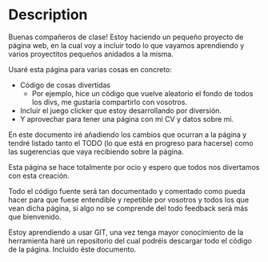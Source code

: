 # Description

Buenas compañeros de clase! Estoy haciendo un pequeño proyecto de página web, en la cual voy a incluir todo lo que vayamos aprendiendo y varios proyectitos pequeños anidados a la misma.

Usaré esta página para varias cosas en concreto:
 - Código de cosas divertidas
    - Por ejemplo, hice un código que vuelve aleatorio el fondo de todos los divs, me gustaría compartirlo con vosotros.
 - Incluir el juego clicker que estoy desarrollando por diversión.
 - Y aprovechar para tener una página con mi CV y datos sobre mi.

En este documento iré añadiendo los cambios que ocurran a la página y tendré listado tanto el TODO (lo que está en progreso para hacerse) como las sugerencias que vaya recibiendo sobre la página.

Esta página se hace totalmente por ocio y espero que todos nos divertamos con esta creación.

Todo el código fuente será tan documentado y comentado como pueda hacer para que fuese entendible y repetible por vosotros y todos los que vean dicha página, si algo no se comprende del todo feedback será más que bienvenido.

Estoy aprendiendo a usar GIT, una vez tenga mayor conocimiento de la herramienta haré un repositorio del cual podréis descargar todo el código de la página. Incluido éste documento.

